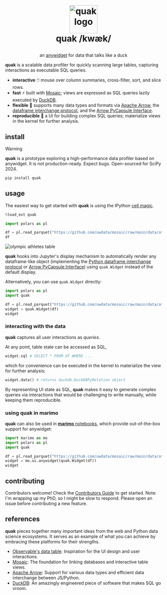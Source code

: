 <h1>
<p align="center">
  <img src="./assets/logo-color.svg" alt="quak logo" width="90">
  <br>quak /kwæk/
</h1>
  <p align="center">
    <span>an <a href="https://github.com/manzt/anywidget">anywidget</a> for data that talks like a duck</span>
  </p>
</p>

**quak** is a scalable data profiler for quickly scanning large tables,
capturing interactions as executable SQL queries.

- **interactive** 🖱️ mouse over column summaries, cross-filter, sort, and slice rows.
- **fast** ⚡ built with [Mosaic](https://github.com/uwdata/mosaic); views are expressed as SQL queries lazily executed by [DuckDB](https://duckdb.org/).
- **flexible** 🔄 supports many data types and formats via [Apache Arrow](https://arrow.apache.org/docs/index.html), the [dataframe interchange protocol](https://data-apis.org/dataframe-protocol/latest/purpose_and_scope.html), and the [Arrow PyCapsule Interface](https://arrow.apache.org/docs/format/CDataInterface/PyCapsuleInterface.html).
- **reproducible** 📓 a UI for building complex SQL queries; materialize views in the kernel for further analysis.

## install

> [!WARNING]
> **quak** is a prototype exploring a high-performance data profiler based on
> anywidget. It is not production-ready. Expect bugs. Open-sourced for SciPy
> 2024.

```sh
pip install quak
```

## usage

The easiest way to get started with **quak** is using the IPython
[cell magic](https://ipython.readthedocs.io/en/stable/interactive/magics.html).

```python
%load_ext quak
```

```python
import polars as pl

df = pl.read_parquet("https://github.com/uwdata/mosaic/raw/main/data/athletes.parquet")
df
```

<img alt="olympic athletes table" src="https://github.com/user-attachments/assets/83858282-8876-4b12-aeea-44eb82d3bed3">

**quak** hooks into Jupyter's display mechanism to automatically render any
dataframe-like object (implementing the [Python dataframe interchange
protocol](https://data-apis.org/dataframe-protocol/latest/purpose_and_scope.html) or [Arrow PyCapsule Interface](https://arrow.apache.org/docs/format/CDataInterface/PyCapsuleInterface.html))
using `quak.Widget` instead of the default display.

Alternatively, you can use `quak.Widget` directly:

```python
import polars as pl
import quak

df = pl.read_parquet("https://github.com/uwdata/mosaic/raw/main/data/athletes.parquet")
widget = quak.Widget(df)
widget
```

### interacting with the data

**quak** captures all user interactions as _queries_.

At any point, table state can be accessed as SQL,

```python
widget.sql # SELECT * FROM df WHERE ...
```

which for convenience can be executed in the kernel to materialize the view for further analysis:

```python
widget.data() # returns duckdb.DuckDBPyRelation object
```

By representing UI state as SQL, **quak** makes it easy to generate complex
queries via interactions that would be challenging to write manually, while
keeping them reproducible.

### using quak in marimo

**quak** can also be used in [**marimo** notebooks](https://github.com/marimo-team/marimo),
which provide out-of-the-box support for anywidget:

```python
import marimo as mo
import polars as pl
import quak

df = pl.read_parquet("https://github.com/uwdata/mosaic/raw/main/data/athletes.parquet")
widget = mo.ui.anywidget(quak.Widget(df))
widget
```

## contributing

Contributors welcome! Check the [Contributors Guide](./CONTRIBUTING.md) to get
started. Note: I'm wrapping up my PhD, so I might be slow to respond. Please
open an issue before contributing a new feature.

## references

**quak** pieces together many important ideas from the web and Python data science ecosystems. 
It serves as an example of what you can achieve by embracing these platforms for their strengths.

- [Observable's data table](https://observablehq.com/documentation/cells/data-table): Inspiration for the UI design and user interactions.
- [Mosaic](https://github.com/uwdata/mosaic): The foundation for linking databases and interactive table views. 
- [Apache Arrow](https://arrow.apache.org/): Support for various data types and efficient data interchange between JS/Python.
- [DuckDB](https://duckdb.org/): An amazingly engineered piece of software that makes SQL go vroom.
